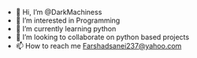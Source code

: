 - 👋 Hi, I’m @DarkMachiness
- 👀 I’m interested in Programming
- 🌱 I’m currently learning python
- 💞️ I’m looking to collaborate on python based projects
- 📫 How to reach me Farshadsanei237@yahoo.com

<!---
DarkMachiness/DarkMachiness is a ✨ special ✨ repository because its `README.md` (this file) appears on your GitHub profile.
You can click the Preview link to take a look at your changes.
--->
